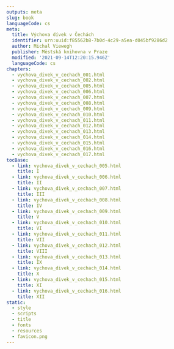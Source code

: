 ```yaml
---
outputs: meta
slug: book
languageCode: cs
meta:
  title: Výchova dívek v Čechách
  identifier: urn:uuid:f85562b8-7b0d-4c29-a5ea-d045bf9286d2
  author: Michal Viewegh
  publisher: Městská knihovna v Praze
  modified: '2021-09-14T12:20:15.946Z'
  languageCode: cs
chapters:
  - vychova_divek_v_cechach_001.html
  - vychova_divek_v_cechach_002.html
  - vychova_divek_v_cechach_005.html
  - vychova_divek_v_cechach_006.html
  - vychova_divek_v_cechach_007.html
  - vychova_divek_v_cechach_008.html
  - vychova_divek_v_cechach_009.html
  - vychova_divek_v_cechach_010.html
  - vychova_divek_v_cechach_011.html
  - vychova_divek_v_cechach_012.html
  - vychova_divek_v_cechach_013.html
  - vychova_divek_v_cechach_014.html
  - vychova_divek_v_cechach_015.html
  - vychova_divek_v_cechach_016.html
  - vychova_divek_v_cechach_017.html
tocBase:
  - link: vychova_divek_v_cechach_005.html
    title: I
  - link: vychova_divek_v_cechach_006.html
    title: II
  - link: vychova_divek_v_cechach_007.html
    title: III
  - link: vychova_divek_v_cechach_008.html
    title: IV
  - link: vychova_divek_v_cechach_009.html
    title: V
  - link: vychova_divek_v_cechach_010.html
    title: VI
  - link: vychova_divek_v_cechach_011.html
    title: VII
  - link: vychova_divek_v_cechach_012.html
    title: VIII
  - link: vychova_divek_v_cechach_013.html
    title: IX
  - link: vychova_divek_v_cechach_014.html
    title: X
  - link: vychova_divek_v_cechach_015.html
    title: XI
  - link: vychova_divek_v_cechach_016.html
    title: XII
static:
  - style
  - scripts
  - title
  - fonts
  - resources
  - favicon.png
---
```

